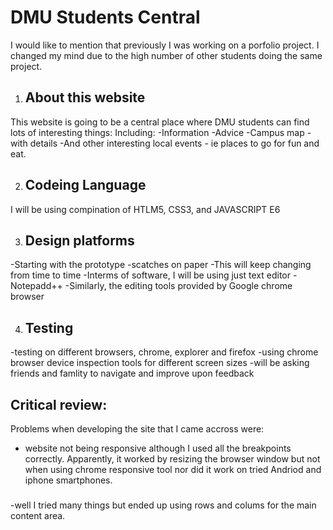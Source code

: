 # DMU Students Central
I would like to mention that previously I was working on a porfolio project. <link here> I changed my mind due to the high number of other students 
doing the same project. 

1. ## About this website

This website is going to be a central place where DMU students can find lots of interesting things:
Including:
-Information
-Advice
-Campus map -with details
-And other interesting local events - ie places to go for fun and eat.

2. ## Codeing Language
I will be using compination of HTLM5, CSS3, and JAVASCRIPT E6

3. ## Design platforms
-Starting with the prototype -scatches on paper -This will keep changing from time to time
-Interms of software, I will be using just text editor - Notepadd++
-Similarly, the editing tools provided by Google chrome browser

4. ## Testing
-testing on different browsers, chrome, explorer and firefox
-using chrome browser device inspection tools for different screen sizes
-will be asking friends and famlity to navigate and improve upon feedback

## Critical review:
Problems when developing the site that I came accross were:
- website not being responsive although I used all the breakpoints correctly. Apparently, it worked by resizing the browser window but not
when using chrome responsive tool nor did it work on tried Andriod and iphone smartphones.
### <how did I overcame this problem>
-well I tried many things but ended up using rows and colums for the main content area.


